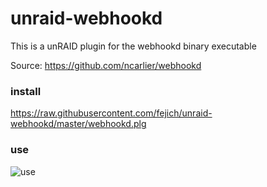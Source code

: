 # unraid-webhookd
This is a unRAID plugin for the webhookd binary executable

Source: https://github.com/ncarlier/webhookd

### install

https://raw.githubusercontent.com/fejich/unraid-webhookd/master/webhookd.plg

### use

![use](https://github.com/ncarlier/webhookd/blob/379ded5a8fc6aef90ef42ece28c0f8376deabd89/demo.gif)
